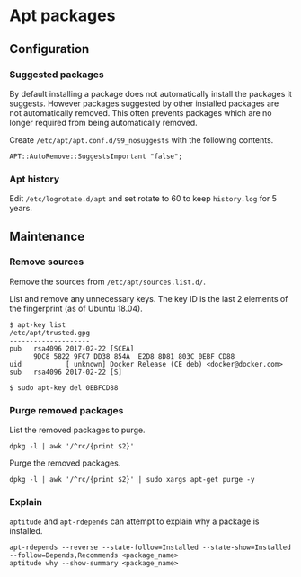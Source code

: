 # Apt packages

## Configuration

### Suggested packages

By default installing a package does not automatically install the packages it suggests. However packages suggested by other installed packages are not automatically removed. This often prevents packages which are no longer required from being automatically removed.

Create `/etc/apt/apt.conf.d/99_nosuggests` with the following contents.

    APT::AutoRemove::SuggestsImportant "false";

### Apt history

Edit `/etc/logrotate.d/apt` and set rotate to 60 to keep `history.log` for 5 years.

## Maintenance

### Remove sources

Remove the sources from `/etc/apt/sources.list.d/`.

List and remove any unnecessary keys. The key ID is the last 2 elements of the fingerprint (as of Ubuntu 18.04).

    $ apt-key list
    /etc/apt/trusted.gpg
    --------------------
    pub   rsa4096 2017-02-22 [SCEA]
          9DC8 5822 9FC7 DD38 854A  E2D8 8D81 803C 0EBF CD88
    uid           [ unknown] Docker Release (CE deb) <docker@docker.com>
    sub   rsa4096 2017-02-22 [S]

    $ sudo apt-key del 0EBFCD88

### Purge removed packages

List the removed packages to purge.

    dpkg -l | awk '/^rc/{print $2}'

Purge the removed packages.

    dpkg -l | awk '/^rc/{print $2}' | sudo xargs apt-get purge -y

### Explain

`aptitude` and `apt-rdepends` can attempt to explain why a package is installed.

    apt-rdepends --reverse --state-follow=Installed --state-show=Installed --follow=Depends,Recommends <package_name>
    aptitude why --show-summary <package_name>
